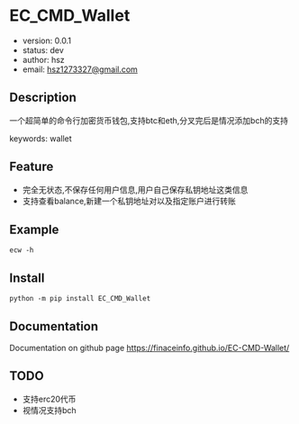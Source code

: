 # EC_CMD_Wallet

+ version: 0.0.1
+ status: dev
+ author: hsz
+ email: hsz1273327@gmail.com

## Description

一个超简单的命令行加密货币钱包,支持btc和eth,分叉完后是情况添加bch的支持

keywords: wallet

## Feature

+ 完全无状态,不保存任何用户信息,用户自己保存私钥地址这类信息
+ 支持查看balance,新建一个私钥地址对以及指定账户进行转账

## Example

```shell
ecw -h
```

## Install

`python -m pip install EC_CMD_Wallet`

## Documentation

Documentation on github page <https://finaceinfo.github.io/EC-CMD-Wallet/>

## TODO

+ 支持erc20代币
+ 视情况支持bch

